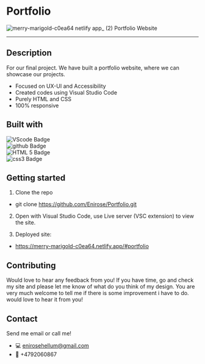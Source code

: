 # Portfolio
![merry-marigold-c0ea64 netlify app_ (2)](https://user-images.githubusercontent.com/95321157/195469211-18061e4a-2bfc-4089-a497-caeb1a6be1fc.png)
Portfolio Website

---

## Description
For our final project. We have built a portfolio website, where we can showcase our projects. 

- Focused on UX-UI and Accessibility
- Created codes using Visual Studio Code
- Purely HTML and CSS
- 100% responsive

## Built with
<div id="badges">
  <img src="https://img.shields.io/badge/Visual Studio Code-blue?style=for-the-badge&logo=visualstudiocode&logoColor=white" alt="VScode Badge"/>
</div>
<div id="badges">
  <img src="https://img.shields.io/badge/Github-purple?style=for-the-badge&logo=github&logoColor=white" alt="github Badge"/>
</div>
<div id="badges">
  <img src="https://img.shields.io/badge/HTML 5-red?style=for-the-badge&logo=HTML5&logoColor=white" alt="HTML 5 Badge"/>
</div>
<div id="badges">
  <img src="https://img.shields.io/badge/CSS 3-blue?style=for-the-badge&logo=css3&logoColor=white" alt="css3 Badge"/>
</div>

## Getting started
1. Clone the repo
- git clone https://github.com/Enirose/Portfolio.git

2. Open with Visual Studio Code, use Live server (VSC extension) to view the site.

3. Deployed site:
- https://merry-marigold-c0ea64.netlify.app/#portfolio

## Contributing
Would love to hear any feedback from you! If you have time, go and check my site and please let me know of what do you think of my design. You are very much welcome to tell me if there is some improvement i have to do. would love to hear it from you! 

## Contact
Send me email or call me!

- 💻 enirosehellum@gmail.com
- 📱 +4792060867
